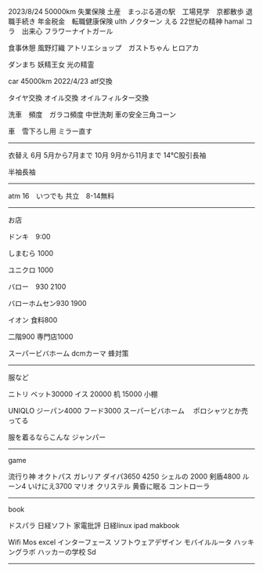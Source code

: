 2023/8/24 50000km 
失業保険
土産　まっぷる道の駅　工場見学　京都散歩
退職手続き
年金税金　転職健康保険
ulth ノクターン
える
22世紀の精神
hamal
コラ　出来心
フラワーナイトガール


食事休憩
風野灯織
アトリエショップ　ガストちゃん
ヒロアカ

ダンまち
妖精王女
光の精霊









car 45000km 2022/4/23
atf交換

タイヤ交換
オイル交換
オイルフィルター交換

洗車　頻度　ガラコ頻度
中世洗剤
車の安全三角コーン

車　雪下ろし用
ミラー直す


--------------------------------

衣替え
6月
5月から7月まで
10月
9月から11月まで
14℃股引長袖

半袖長袖

-------------------------------------

atm
16　いつでも
共立　8-14無料

-------------------------------------------------
お店

ドンキ　9:00

しまむら 1000

ユニクロ  1000

バロー　930 2100

バローホムセン930 1900

イオン 食料800

二階900
専門店1000

スーパービバホーム
dcmカーマ
蜂対策

------
服など

ニトリ
ベット30000 
イス 20000 
机 15000
小棚

UNIQLO
ジーパン4000
フード3000
スーパービバホーム　
ポロシャツとか売ってる

服を着るならこんな
ジャンパー


-----------------------------
game

流行り神
オクトパス
ガレリア
ダイパ3650 4250
シェルの 2000
剣盾4800 
ルーン4
いけにえ3700
マリオ
クリステル
黄昏に眠る
コントローラ


------------------------------------------------

book

ドスパラ
日経ソフト
家電批評
日経linux
ipad
makbook


Wifi
Mos excel
インターフェース
ソフトウェアデザイン
モバイルルータ
ハッキングラボ
ハッカーの学校
Sd 


------------------------


